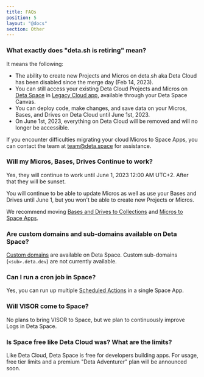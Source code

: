 ```yaml
---
title: FAQs
position: 5
layout: "@docs"
section: Other
---
```


### What exactly does "deta.sh is retiring" mean?

It means the following:
- The ability to create new Projects and Micros on deta.sh aka Deta Cloud has been disabled since the merge day (Feb 14, 2023).
- You can still access your existing Deta Cloud Projects and Micros on [Deta Space](https://deta.space) in [Legacy Cloud app](https://deta.space/migration/learn-more/legacy-mode#the-legacy-cloud-app), available through your Deta Space Canvas.
- You can deploy code, make changes, and save data on your Micros, Bases, and Drives on Deta Cloud until June 1st, 2023.
- On June 1st, 2023, everything on Deta Cloud will be removed and will no longer be accessible.

If you encounter difficulties migrating your cloud Micros to Space Apps, you can contact the team at team@deta.space for assistance.


### Will my Micros, Bases, Drives Continue to work?

Yes, they will continue to work until June 1, 2023 12:00 AM UTC+2. After that they will be sunset.

You will continue to be able to update Micros as well as use your Bases and Drives until June 1, but you won't be able to create new Projects or Micros.

We recommend moving [Bases and Drives to Collections](/migration/migration-guides/import-a-project) and [Micros to Space Apps](/migration/migration-guides/migrate-a-micro).

### Are custom domains and sub-domains available on Deta Space?

[Custom domains](https://deta.space/manual/features/custom-domains) are available on Deta Space. Custom sub-domains (`<sub>.deta.dev`) are not currently available.

### Can I run a cron job in Space?

Yes, you can run up multiple [Scheduled Actions](https://deta.space/manual/features/scheduled-actions) in a single Space App.


### Will VISOR come to Space?

No plans to bring VISOR to Space, but we plan to continuously improve Logs in Deta Space.

### Is Space free like Deta Cloud was? What are the limits?

Like Deta Cloud, Deta Space is free for developers building apps. For usage, free tier limits and a premium "Deta Adventurer" plan will be announced soon.
